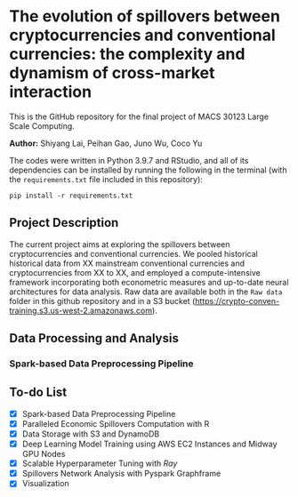# __The evolution of spillovers between cryptocurrencies and conventional currencies: the complexity and dynamism of cross-market interaction__

This is the GitHub repository for the final project of MACS 30123 Large Scale Computing.

__Author:__ Shiyang Lai, Peihan Gao, Juno Wu, Coco Yu

The codes were written in Python 3.9.7 and RStudio, and all of its dependencies can be installed by running the following in the terminal (with the `requirements.txt` file included in this repository):
```
pip install -r requirements.txt
```

## Project Description
The current project aims at exploring the spillovers between cryptocurrencies and conventional currencies. We pooled historical historical data from XX mainstream conventional currencies and cryptocurrencies from XX to XX, and employed a compute-intensive framework incorporating both econometric measures and up-to-date neural architectures for data analysis. Raw data are available both in the `Raw data` folder in this github repository and in a S3 bucket (https://crypto-conven-training.s3.us-west-2.amazonaws.com). 

## Data Processing and Analysis
### Spark-based Data Preprocessing Pipeline


## __To-do List__
- [x] Spark-based Data Preprocessing Pipeline
- [x] Paralleled Economic Spillovers Computation with R
- [x] Data Storage with S3 and DynamoDB
- [x] Deep Learning Model Training using AWS EC2 Instances and Midway GPU Nodes 
- [x] Scalable Hyperparameter Tuning with _Ray_
- [x] Spillovers Network Analysis with Pyspark Graphframe
- [x] Visualization
